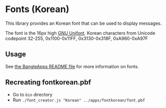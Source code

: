 # Fonts (Korean)

This library provides an Korean font that can be used to display messages.

The font is the 16px high [GNU Unifont](https://unifoundry.com/unifont/index.html).
Korean characters from Unicode codepoint 32-255, 0x1100-0x11FF, 0x3130-0x318F, 0xA960-0xA97F

## Usage

See [the BangleApps README file](https://github.com/espruino/BangleApps/blob/master/README.md#api-reference)
for more information on fonts.


## Recreating fontkorean.pbf

* Go to `bin` directory
* Run `./font_creator.js "Korean" ../apps/fontkorean/font.pbf`
